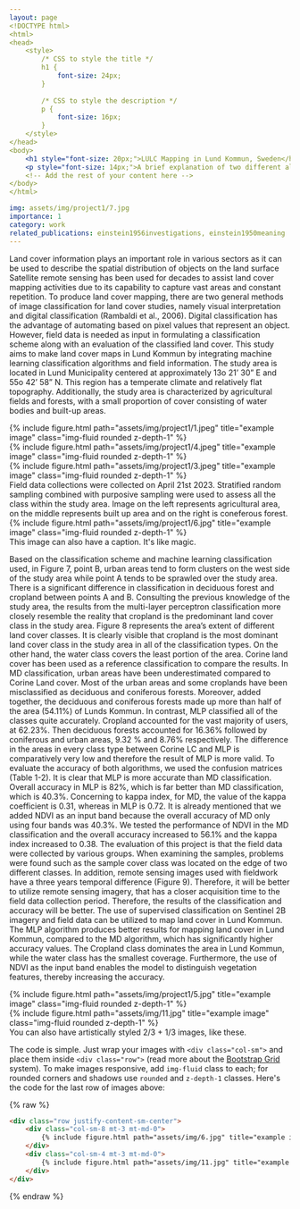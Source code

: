 ```yaml
---
layout: page
<!DOCTYPE html>
<html>
<head>
    <style>
        /* CSS to style the title */
        h1 {
            font-size: 24px;
        }
        
        /* CSS to style the description */
        p {
            font-size: 16px;
        }
    </style>
</head>
<body>
    <h1 style="font-size: 20px;">LULC Mapping in Lund Kommun, Sweden</h1>
    <p style="font-size: 14px;">A brief explanation of two different algorithms</p>
    <!-- Add the rest of your content here -->
</body>
</html>

img: assets/img/project1/7.jpg
importance: 1
category: work
related_publications: einstein1956investigations, einstein1950meaning
---
```


Land cover information plays an important role in various sectors as it can be used to describe the spatial distribution of objects on the land surface Satellite remote sensing has been used for decades to assist land cover mapping activities due to its capability to capture vast areas and constant repetition. To produce land cover mapping, there are two general methods of image classification for land cover studies, namely visual interpretation and digital classification (Rambaldi et al., 2006). Digital classification has the advantage of automating based on pixel values that represent an object. However, field data is needed as input in formulating a classification scheme along with an evaluation of the classified land cover. This study aims to make land cover maps in Lund Kommun by integrating machine learning classification algorithms and field information.
The study area is located in Lund Municipality centered at approximately 13o 21’ 30” E and 55o 42’ 58” N. This region has a temperate climate and relatively flat topography. Additionally, the study area is characterized by agricultural fields and forests, with a small proportion of cover consisting of water bodies and built-up areas.

<div class="row">
    <div class="col-sm mt-3 mt-md-0">
        {% include figure.html path="assets/img/project1/1.jpeg" title="example image" class="img-fluid rounded z-depth-1" %}
    </div>
    <div class="col-sm mt-3 mt-md-0">
        {% include figure.html path="assets/img/project1/4.jpeg" title="example image" class="img-fluid rounded z-depth-1" %}
    </div>
    <div class="col-sm mt-3 mt-md-0">
        {% include figure.html path="assets/img/project1/3.jpeg" title="example image" class="img-fluid rounded z-depth-1" %}
    </div>
</div>
<div class="caption">
    Field data collections were collected on April 21st 2023. Stratified random sampling combined with purposive sampling were used to assess all the class within the study area. Image on the left represents agricultural area, on the middle represents built up area and on the right is coneferous forest.
</div>
<div class="row">
    <div class="col-sm mt-3 mt-md-0">
        {% include figure.html path="assets/img/project1/6.jpg" title="example image" class="img-fluid rounded z-depth-1" %}
    </div>
</div>
<div class="caption">
    This image can also have a caption. It's like magic.
</div>

Based on the classification scheme and machine learning classification used, in Figure 7, point B, urban areas tend to form clusters on the west side of the study area while point A tends to be sprawled over the study area. There is a significant difference in classification in deciduous forest and cropland between points A and B. Consulting the previous knowledge of the study area, the results from the multi-layer perceptron classification more closely resemble the reality that cropland is the predominant land cover class in the study area. Figure 8 represents the area’s extent of different land cover classes. It is clearly visible that cropland is the most dominant land cover class in the study area in all of the classification types. On the other hand, the water class covers the least portion of the area. Corine land cover has been used as a reference classification to compare the results. In MD classification, urban areas have been underestimated compared to Corine Land cover. Most of the urban areas and some croplands have been misclassified as deciduous and coniferous forests. Moreover, added together, the deciduous and coniferous forests made up more than half of the area (54.11%) of Lunds Kommun. In contrast, MLP classified all of the classes quite accurately. Cropland accounted for the vast majority of users, at 62.23%. Then deciduous forests accounted for 16.36% followed by coniferous and urban areas, 9.32 % and 8.76% respectively. The difference in the areas in every class type between Corine LC and MLP is comparatively very low and therefore the result of MLP is more valid.
To evaluate the accuracy of both algorithms, we used the confusion matrices (Table 1-2). It is clear that MLP is more accurate than MD classification. Overall accuracy in MLP is 82%, which is far better than MD classification, which is 40.3%. Concerning to kappa index, for MD, the value of the kappa coefficient is 0.31, whereas in MLP is 0.72. It is already mentioned that we added NDVI as an input band because the overall accuracy of MD only using four bands was 40.3%. We tested the performance of NDVI in the MD classification and the overall accuracy increased to 56.1% and the kappa index increased to 0.38.
The evaluation of this project is that the field data were collected by various groups. When examining the samples, problems were found such as the sample cover class was located on the edge of two different classes. In addition, remote sensing images used with fieldwork have a three years temporal difference (Figure 9). Therefore, it will be better to utilize remote sensing imagery, that has a closer acquisition time to the field data collection period. Therefore, the results of the classification and accuracy will be better.
The use of supervised classification on Sentinel 2B imagery and field data can be utilized to map land cover in Lund Kommun. The MLP algorithm produces better results for mapping land cover in Lund Kommun, compared to the MD algorithm, which has significantly higher accuracy values. The Cropland class dominates the area in Lund Kommun, while the water class has the smallest coverage. Furthermore, the use of NDVI as the input band enables the model to distinguish vegetation features, thereby increasing the accuracy.


<div class="row justify-content-sm-center">
    <div class="col-sm-8 mt-3 mt-md-0">
        {% include figure.html path="assets/img/project1/5.jpg" title="example image" class="img-fluid rounded z-depth-1" %}
    </div>
    <div class="col-sm-4 mt-3 mt-md-0">
        {% include figure.html path="assets/img/11.jpg" title="example image" class="img-fluid rounded z-depth-1" %}
    </div>
</div>
<div class="caption">
    You can also have artistically styled 2/3 + 1/3 images, like these.
</div>


The code is simple.
Just wrap your images with `<div class="col-sm">` and place them inside `<div class="row">` (read more about the <a href="https://getbootstrap.com/docs/4.4/layout/grid/">Bootstrap Grid</a> system).
To make images responsive, add `img-fluid` class to each; for rounded corners and shadows use `rounded` and `z-depth-1` classes.
Here's the code for the last row of images above:

{% raw %}
```html
<div class="row justify-content-sm-center">
    <div class="col-sm-8 mt-3 mt-md-0">
        {% include figure.html path="assets/img/6.jpg" title="example image" class="img-fluid rounded z-depth-1" %}
    </div>
    <div class="col-sm-4 mt-3 mt-md-0">
        {% include figure.html path="assets/img/11.jpg" title="example image" class="img-fluid rounded z-depth-1" %}
    </div>
</div>
```
{% endraw %}
